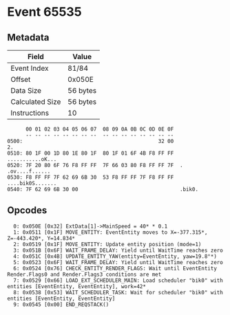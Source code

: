 # Event 65535

## Metadata

| Field           | Value    |
|-----------------|----------|
| Event Index     | 81/84    |
| Offset          | 0x050E   |
| Data Size       | 56 bytes |
| Calculated Size | 56 bytes |
| Instructions    | 10       |

```
      00 01 02 03 04 05 06 07  08 09 0A 0B 0C 0D 0E 0F
      -- -- -- -- -- -- -- --  -- -- -- -- -- -- -- --
0500:                                            32 00                2.
0510: 80 1F 00 1D 80 1E 80 1F  80 1F 01 6F 4B F8 FF FF  ...........oK...
0520: 7F 20 80 6F 76 F8 FF FF  7F 66 03 80 F8 FF FF 7F  . .ov....f......
0530: F8 FF FF 7F 62 69 6B 30  53 F8 FF FF 7F F8 FF FF  ....bik0S.......
0540: 7F 62 69 6B 30 00                                 .bik0.          
```

## Opcodes

```
  0: 0x050E [0x32] ExtData[1]->MainSpeed = 40* * 0.1
  1: 0x0511 [0x1F] MOVE_ENTITY: EventEntity moves to X=-377.315*, Z=-443.420*, Y=14.834*
  2: 0x0519 [0x1F] MOVE_ENTITY: Update entity position (mode=1)
  3: 0x051B [0x6F] WAIT_FRAME_DELAY: Yield until WaitTime reaches zero
  4: 0x051C [0x4B] UPDATE_ENTITY_YAW(entity=EventEntity, yaw=19.8°*)
  5: 0x0523 [0x6F] WAIT_FRAME_DELAY: Yield until WaitTime reaches zero
  6: 0x0524 [0x76] CHECK_ENTITY_RENDER_FLAGS: Wait until EventEntity Render.Flags0 and Render.Flags3 conditions are met
  7: 0x0529 [0x66] LOAD_EXT_SCHEDULER_MAIN: Load scheduler "bik0" with entities [EventEntity, EventEntity], work=42*
  8: 0x0538 [0x53] WAIT_SCHEDULER_TASK: Wait for scheduler "bik0" with entities [EventEntity, EventEntity]
  9: 0x0545 [0x00] END_REQSTACK()
```

